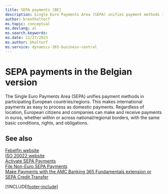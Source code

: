 ```yaml
---
title: SEPA payments [BE]
description: Single Euro Payments Area (SEPA) unifies payment methods in participating European countries/regions and international payments as easy to process as domestic payments.
author: brentholtorf
ms.topic: conceptual
ms.devlang: al
ms.search.keywords:
ms.date: 11/27/2023
ms.author: bholtorf
ms.service: dynamics-365-business-central
---
```

# SEPA payments in the Belgian version

The Single Euro Payments Area (SEPA) unifies payment methods in participating European countries/regions. This makes international payments as easy to process as domestic payments. Regardless of location, European citizens and companies can make and receive payments in euros, whether within or across national/regional borders, with the same basic conditions, rights, and obligations.  

## See also

[Febelfin website](https://go.microsoft.com/fwlink/?LinkId=275119)   
[ISO 20022 website](https://go.microsoft.com/fwlink/?LinkId=275120)   
[Activate SEPA Payments](../../includes/BENL/activate-sepa-payments.md)   
[File Non-Euro SEPA Payments](/dynamics365/business-central/LocalFunctionality/Belgium/belgian-electronic-payments#file-non-euro-sepa-payments)  
[Make Payments with the AMC Banking 365 Fundamentals extension or SEPA Credit Transfer](../../finance-make-payments-with-bank-data-conversion-service-or-sepa-credit-transfer.md)  

[!INCLUDE[footer-include](../../includes/footer-banner.md)]
